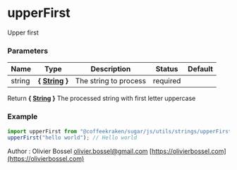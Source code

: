 # upperFirst

Upper first

### Parameters

| Name   | Type                                                                                                   | Description           | Status   | Default |
| ------ | ------------------------------------------------------------------------------------------------------ | --------------------- | -------- | ------- |
| string | **{ [String](https://developer.mozilla.org/fr/docs/Web/JavaScript/Reference/Objets_globaux/String) }** | The string to process | required |

Return **{ [String](https://developer.mozilla.org/fr/docs/Web/JavaScript/Reference/Objets_globaux/String) }** The processed string with first letter uppercase

### Example

```js
import upperFirst from "@coffeekraken/sugar/js/utils/strings/upperFirst";
upperFirst("hello world"); // Hello world
```

Author : Olivier Bossel [olivier.bossel@gmail.com](mailto:olivier.bossel@gmail.com) [https://olivierbossel.com](https://olivierbossel.com)
